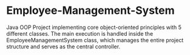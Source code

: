 # Employee-Management-System
Java OOP Project implementing core object-oriented principles with 5 different classes. The main execution is handled inside the EmployeeManagementSystem class, which manages the entire project structure and serves as the central controller.
